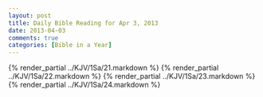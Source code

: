 ```yaml
---
layout: post
title: Daily Bible Reading for Apr 3, 2013
date: 2013-04-03
comments: true
categories: [Bible in a Year]
---
```

{% render_partial ../KJV/1Sa/21.markdown %}
{% render_partial ../KJV/1Sa/22.markdown %}
{% render_partial ../KJV/1Sa/23.markdown %}
{% render_partial ../KJV/1Sa/24.markdown %}
